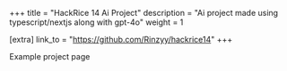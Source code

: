 +++
title = "HackRice 14 Ai Project"
description = "Ai project made using typescript/nextjs along with gpt-4o"
weight = 1

[extra]
link_to = "https://github.com/Rinzyy/hackrice14"
+++

Example project page
